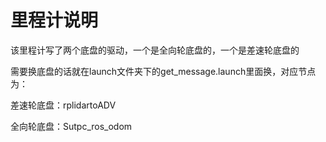 # 里程计说明

该里程计写了两个底盘的驱动，一个是全向轮底盘的，一个是差速轮底盘的

需要换底盘的话就在launch文件夹下的get_message.launch里面换，对应节点为：

差速轮底盘：rplidartoADV

全向轮底盘：Sutpc_ros_odom
